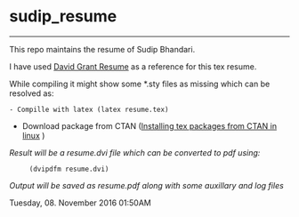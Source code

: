 # sudip_resume

***

This repo maintains the resume of Sudip Bhandari.

I have used [David Grant Resume](http://www.davidgrant.ca/latex_resume_template)  as a reference for this tex resume.


While compiling it might show some  \*.sty files as missing which can be resolved as:

	- Compille with latex (latex resume.tex)
- Download package from CTAN ([Installing tex packages from CTAN in linux](http://tex.stackexchange.com/questions/38978/how-can-i-manually-install-a-latex-package-debian-ubuntu-linux) )

*Result will be a resume.dvi file which can be converted to pdf using:*

		 (dvipdfm resume.dvi)
*Output will be saved as resume.pdf along with some auxillary and log files*

Tuesday, 08. November 2016 01:50AM 

